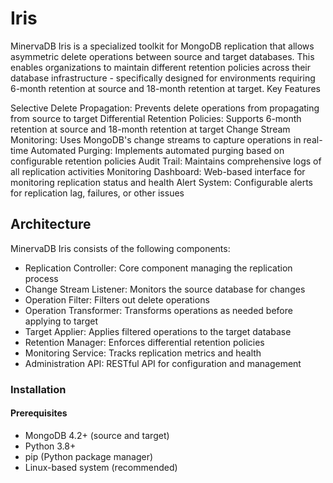 # Iris
MinervaDB Iris is a specialized toolkit for MongoDB replication that allows asymmetric delete operations between source and target databases. This enables organizations to maintain different retention policies across their database infrastructure - specifically designed for environments requiring 6-month retention at source and 18-month retention at target.
Key Features

Selective Delete Propagation: Prevents delete operations from propagating from source to target
Differential Retention Policies: Supports 6-month retention at source and 18-month retention at target
Change Stream Monitoring: Uses MongoDB's change streams to capture operations in real-time
Automated Purging: Implements automated purging based on configurable retention policies
Audit Trail: Maintains comprehensive logs of all replication activities
Monitoring Dashboard: Web-based interface for monitoring replication status and health
Alert System: Configurable alerts for replication lag, failures, or other issues

## Architecture

MinervaDB Iris consists of the following components:

* Replication Controller: Core component managing the replication process
* Change Stream Listener: Monitors the source database for changes
* Operation Filter: Filters out delete operations
* Operation Transformer: Transforms operations as needed before applying to target
* Target Applier: Applies filtered operations to the target database
* Retention Manager: Enforces differential retention policies
* Monitoring Service: Tracks replication metrics and health
* Administration API: RESTful API for configuration and management

### Installation

 #### Prerequisites

* MongoDB 4.2+ (source and target)
* Python 3.8+
* pip (Python package manager)
* Linux-based system (recommended)
